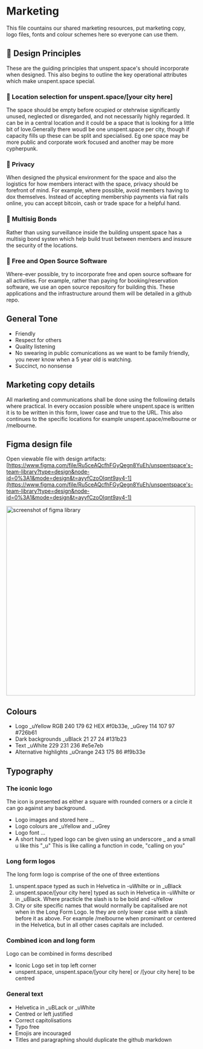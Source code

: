 # Marketing

This file countains our shared marketing resources, put marketing copy, logo files, fonts and colour schemes here so everyone can use them.

## 🧡 Design Principles
These are the guiding principles that unspent.space's should incorporate when designed. This also begins to outline the key operational attributes which make unspent.space special. 

### 📍 Location selection for unspent.space/[your city here] 
The space should be empty before ocupied or otehrwise significantly unused, neglected or disregarded, and not necessarily highly regarded. It can be in a central location and it could be a space that is looking for a little bit of love.Generally there woudl be one unspent.space per city, though if capacity fills up these can be split and specialised. Eg one space may be more public and corporate work focused and another may be more cypherpunk.

### 🎁 Privacy
When designed the physical environment for the space and also the logistics for how members interact with the space, privacy should be forefront of mind. For example, where possible, avoid members having to dox themselves. Instead of accepting membership payments via fiat rails online, you can accept bitcoin, cash or trade space for a helpful hand.

### 🫶 Multisig Bonds
Rather than using surveillance inside the building unspent.space has a multisig bond systen which help build trust between members and inssure the security of the locations.

### 🤗 Free and Open Source Software
Where-ever possible, try to incorporate free and open source software for all activities. For example, rather than paying for booking/reservation software, we use an open source repository for building this. These applications and the infrastructure around them will be detailed in a github repo.

## General Tone
- Friendly
- Respect for others
- Quality listening
- No swearing in public comunications as we want to be family friendly, you never know when a 5 year old is watching.
- Succinct, no nonsense

## Marketing copy details
All marketing and communications shall be done using the followiing details where practical. In every occasion possible where unspent.space is written it is to be written in this form, lower case and true to the URL. This also continues to the specific locations for example unspent.space/melbourne or /melbourne.

## Figma design file
Open viewable file with design artifacts: [https://www.figma.com/file/Ru5ceAQcfhFGyQegn8YuEh/unspentspace's-team-library?type=design&node-id=0%3A1&mode=design&t=ayyfCzoOIqnt9ay4-1](https://www.figma.com/file/Ru5ceAQcfhFGyQegn8YuEh/unspentspace's-team-library?type=design&node-id=0%3A1&mode=design&t=ayyfCzoOIqnt9ay4-1)

<img width="500" alt="screenshot of figma library" src="https://github.com/unspentspace/marketing/assets/132414909/bb7f54ac-1197-4efb-90d2-396abd817894">


## Colours
- Logo _uYellow RGB 240 179 62 HEX #f0b33e, _uGrey 114 107 97 #726b61
- Dark backgrounds _uBlack 21 27 24 #131b23
- Text _uWhite 229 231 236 #e5e7eb
- Alternative highlights _uOrange 243 175 86 #f9b33e 

## Typography

### The iconic logo
The icon is presented as either a square with rounded corners or a circle it can go against any background.
- Logo images and stored here ...
- Logo colours are _uYellow and _uGrey
- Logo font ...
- A short hand typed logo can be given using an underscore _ and a small u like this "_u" This is like calling a function in code, "calling on you"

### Long form logos
The long form logo is comprise of the one of three extentions
1. unspent.space typed as such in Helvetica in -uWhilte or in _uBlack
2. unspent.space/[your city here] typed as such in Helvetica in -uWhilte or in _uBlack. Where practicle the slash is to be bold and -uYellow
3. City or site specific names that would normally be capitalised are not when in the Long Form Logo. Ie they are only lower case with a slash before it as above. For example /melbourne when prominant or centered in the Helvetica, but in all other cases capitals are included.

### Combined icon and long form
Logo can be combined in forms described
- Iconic Logo set in top left corner
- unspent.space, unspent.space/[your city here] or /[your city here] to be centred 


### General text
- Helvetica in _uBLack or _uWhite
- Centred or left justified
- Correct capitolisations
- Typo free
- Emojis are incouraged
- Titles and paragraphing should duplicate the github markdown


